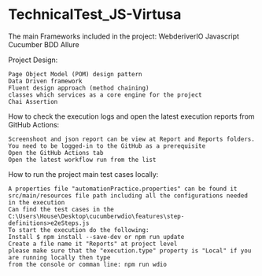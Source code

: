 # TechnicalTest_JS-Virtusa

The main Frameworks included in the project:
    WebderiverIO
    Javascript
    Cucumber BDD
    Allure

Project Design:

    Page Object Model (POM) design pattern
    Data Driven framework
    Fluent design approach (method chaining)
    classes which services as a core engine for the project
    Chai Assertion

How to check the execution logs and open the latest execution reports from GitHub Actions:

    Screenshoot and json report can be view at Report and Reports folders.
    You need to be logged-in to the GitHub as a prerequisite
    Open the GitHub Actions tab
    Open the latest workflow run from the list

How to run the project main test cases locally:

    A properties file "automationPractice.properties" can be found it src/main/resources file path including all the configurations needed in the execution
    Can find the test cases in the C:\Users\House\Desktop\cucumberwdio\features\step-definitions>e2eSteps.js
    To start the execution do the following:
    Install $ npm install --save-dev or npm run update
    Create a file name it "Reports" at project level
    please make sure that the "execution.type" property is "Local" if you are running locally then type
    from the console or comman line: npm run wdio
